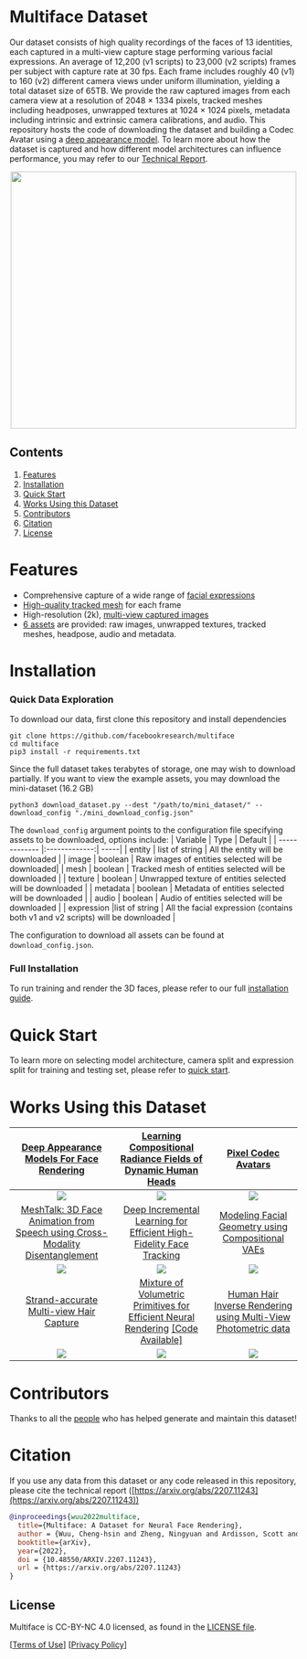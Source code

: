 # Multiface Dataset
Our dataset consists of high quality recordings of the faces of 13 identities, each captured in a multi-view capture stage performing various facial expressions. An average of 12,200 (v1 scripts) to 23,000 (v2 scripts) frames per subject with capture rate at 30 fps. Each frame includes roughly 40 (v1) to 160 (v2) different camera views under uniform illumination, yielding a total dataset size of 65TB. We provide the raw captured images from each camera view at a resolution of 2048 × 1334 pixels, tracked meshes including headposes, unwrapped textures at 1024 × 1024 pixels, metadata including intrinsic and extrinsic camera calibrations, and audio. This repository hosts the code of downloading the dataset and building a Codec Avatar using a [deep appearance model](https://arxiv.org/pdf/1808.00362.pdf). To learn more about how the dataset is captured and how different model architectures can influence performance, you may refer to our [Technical Report](https://arxiv.org/abs/2207.11243). 

<p align="center">
<img src="https://github.com/facebookresearch/multiface/blob/main/images/gif.gif?raw=true" width="500" height="450" />
</p>


## Contents
1. [Features](#features)
2. [Installation](#installation)
3. [Quick Start](#quick-start)
4. [Works Using this Dataset](#works-using-this-dataset)
5. [Contributors](#contributors)
6. [Citation](#citation)
7. [License](#license)

# Features
* Comprehensive capture of a wide range of [facial expressions](./documentation/EXPRESSIONS.md)
* [High-quality tracked mesh](https://github.com/facebookresearch/multiface/blob/main/images/mesh.png?raw=true) for each frame
* High-resolution (2k), [multi-view captured images](./documentation/CAMERA_VIEW.md) 
* [6 assets](./documentation/DATASET_ASSET.md) are provided: raw images, unwrapped textures, tracked meshes, headpose, audio and metadata.

# Installation
### Quick Data Exploration
To download our data, first clone this repository and install dependencies
```
git clone https://github.com/facebookresearch/multiface
cd multiface
pip3 install -r requirements.txt
```

Since the full dataset takes terabytes of storage, one may wish to download partially. If you want to view the example assets, you may download the mini-dataset (16.2 GB)
```
python3 download_dataset.py --dest "/path/to/mini_dataset/" --download_config "./mini_download_config.json"
```

The `download_config` argument points to the configuration file specifying assets to be downloaded, options include:
| Variable        | Type          | Default  |
| ------------- |:-------------:| -----|
| entity     | list of string | All the entity will be downloaded |
| image      | boolean        | Raw images of entities selected will be downloaded|
| mesh       | boolean        | Tracked mesh of entities selected will be downloaded |
| texture    | boolean        | Unwrapped texture of entities selected will be downloaded |
| metadata   | boolean        | Metadata of entities selected will be downloaded |
| audio      | boolean        | Audio of entities selected will be downloaded |
| expression  |list of string | All the facial expression (contains both v1 and v2 scripts) will be downloaded  |

The configuration to download all assets can be found at `download_config.json`. 
### Full Installation
To run training and render the 3D faces, please refer to our full [installation guide](./documentation/INSTALLATION.md).

# Quick Start
To learn more on selecting model architecture, camera split and expression split for training and testing set, please refer to [quick start](./documentation/QUICK_START.md).

# Works Using this Dataset

[Deep Appearance Models For Face Rendering](https://arxiv.org/pdf/1808.00362.pdf) | [Learning Compositional Radiance Fields of Dynamic Human Heads](https://arxiv.org/pdf/2012.09955.pdf)  | [Pixel Codec Avatars](https://arxiv.org/pdf/2104.04638.pdf) 
:-------------------------:|:-------------------------: | :-------------------------:
<img src="https://github.com/facebookresearch/multiface/blob/main/images/dvae.png?raw=true" data-canonical-src="https://github.com/facebookresearch/multiface/blob/main/images/dvae.png?raw=true"   />|![](https://github.com/facebookresearch/multiface/blob/main/images/rd.png?raw=true)|![](https://github.com/facebookresearch/multiface/blob/main/images/pixel.png?raw=true)
[MeshTalk: 3D Face Animation from Speech using Cross-Modality Disentanglement](https://arxiv.org/pdf/2104.08223.pdf) | [Deep Incremental Learning for Efficient High-Fidelity Face Tracking](https://dl.acm.org/doi/pdf/10.1145/3272127.3275101) | [Modeling Facial Geometry using Compositional VAEs](https://openaccess.thecvf.com/content_cvpr_2018/papers/Bagautdinov_Modeling_Facial_Geometry_CVPR_2018_paper.pdf)
![](https://github.com/facebookresearch/multiface/blob/main/images/talk.png?raw=true)|![](https://github.com/facebookresearch/multiface/blob/main/images/face.png?raw=true)|![](https://github.com/facebookresearch/multiface/blob/main/images/fvae.png?raw=true)
[Strand-accurate Multi-view Hair Capture](https://openaccess.thecvf.com/content_CVPR_2019/papers/Nam_Strand-Accurate_Multi-View_Hair_Capture_CVPR_2019_paper.pdf) | [Mixture of Volumetric Primitives for Efficient Neural Rendering](https://arxiv.org/pdf/2103.01954.pdf) [[Code Available]](https://github.com/facebookresearch/mvp)| [Human Hair Inverse Rendering using Multi-View Photometric data](https://cseweb.ucsd.edu/~ravir/hairinverse.pdf)
![](https://github.com/facebookresearch/multiface/blob/main/images/hair1.png?raw=true)|![](https://github.com/facebookresearch/multiface/blob/main/images/mvp_long.png?raw=true)|![](https://github.com/facebookresearch/multiface/blob/main/images/hair2.png?raw=true)
# Contributors
Thanks to all the [people](./documentation/CONTRIBUTOR.md) who has helped generate and maintain this dataset! 

# Citation
If you use any data from this dataset or any code released in this repository, please cite the technical report ([https://arxiv.org/abs/2207.11243](https://arxiv.org/abs/2207.11243))

```bibtex
@inproceedings{wuu2022multiface,
  title={Multiface: A Dataset for Neural Face Rendering},
  author = {Wuu, Cheng-hsin and Zheng, Ningyuan and Ardisson, Scott and Bali, Rohan and Belko, Danielle and Brockmeyer, Eric and Evans, Lucas and Godisart, Timothy and Ha, Hyowon and Huang, Xuhua and Hypes, Alexander and Koska, Taylor and Krenn, Steven and Lombardi, Stephen and Luo, Xiaomin and McPhail, Kevyn and Millerschoen, Laura and Perdoch, Michal and Pitts, Mark and Richard, Alexander and Saragih, Jason and Saragih, Junko and Shiratori, Takaaki and Simon, Tomas and Stewart, Matt and Trimble, Autumn and Weng, Xinshuo and Whitewolf, David and Wu, Chenglei and Yu, Shoou-I and Sheikh, Yaser},
  booktitle={arXiv},
  year={2022},
  doi = {10.48550/ARXIV.2207.11243},
  url = {https://arxiv.org/abs/2207.11243}
}
```

## License
Multiface is CC-BY-NC 4.0 licensed, as found in the [LICENSE file](https://github.com/facebookresearch/multiface/blob/main/LICENSE).

[[Terms of Use](https://opensource.facebook.com/legal/terms)]
[[Privacy Policy](https://opensource.facebook.com/legal/privacy)]
